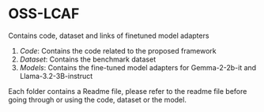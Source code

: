 # OSS-LCAF
Contains code, dataset and links of finetuned model adapters

1. *Code*: Contains the code related to the proposed framework
2. *Dataset*: Contains the benchmark dataset
3. *Models*: Contains the fine-tuned model adapters for Gemma-2-2b-it and Llama-3.2-3B-instruct

Each folder contains a Readme file, please refer to the readme file before going through or using the code, dataset or the model.
